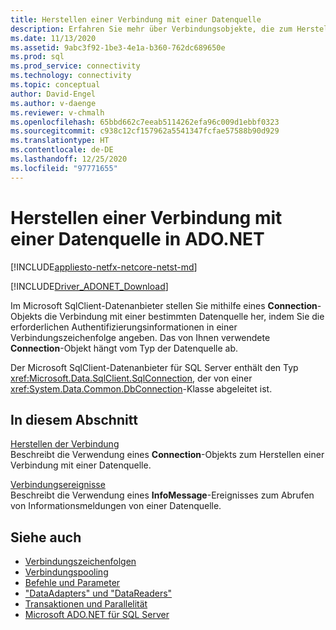 ```yaml
---
title: Herstellen einer Verbindung mit einer Datenquelle
description: Erfahren Sie mehr über Verbindungsobjekte, die zum Herstellen einer Verbindung mit Datenquellen in ADO.NET verwendet werden. Das von Ihnen gewählte „Connection“-Objekt hängt vom Typ der Datenquelle ab.
ms.date: 11/13/2020
ms.assetid: 9abc3f92-1be3-4e1a-b360-762dc689650e
ms.prod: sql
ms.prod_service: connectivity
ms.technology: connectivity
ms.topic: conceptual
author: David-Engel
ms.author: v-daenge
ms.reviewer: v-chmalh
ms.openlocfilehash: 65bbd662c7eeab5114262efa96c009d1ebbf0323
ms.sourcegitcommit: c938c12cf157962a5541347fcfae57588b90d929
ms.translationtype: HT
ms.contentlocale: de-DE
ms.lasthandoff: 12/25/2020
ms.locfileid: "97771655"
---
```

# <a name="connecting-to-a-data-source-in-adonet"></a>Herstellen einer Verbindung mit einer Datenquelle in ADO.NET

[!INCLUDE[appliesto-netfx-netcore-netst-md](../../includes/appliesto-netfx-netcore-netst-md.md)]

[!INCLUDE[Driver_ADONET_Download](../../includes/driver_adonet_download.md)]

Im Microsoft SqlClient-Datenanbieter stellen Sie mithilfe eines **Connection**-Objekts die Verbindung mit einer bestimmten Datenquelle her, indem Sie die erforderlichen Authentifizierungsinformationen in einer Verbindungszeichenfolge angeben. Das von Ihnen verwendete **Connection**-Objekt hängt vom Typ der Datenquelle ab.

Der Microsoft SqlClient-Datenanbieter für SQL Server enthält den Typ <xref:Microsoft.Data.SqlClient.SqlConnection>, der von einer <xref:System.Data.Common.DbConnection>-Klasse abgeleitet ist.

## <a name="in-this-section"></a>In diesem Abschnitt  

[Herstellen der Verbindung](establishing-connection.md)\
Beschreibt die Verwendung eines **Connection**-Objekts zum Herstellen einer Verbindung mit einer Datenquelle.

[Verbindungsereignisse](connection-events.md)\
Beschreibt die Verwendung eines **InfoMessage**-Ereignisses zum Abrufen von Informationsmeldungen von einer Datenquelle.

## <a name="see-also"></a>Siehe auch

- [Verbindungszeichenfolgen](connection-strings.md)
- [Verbindungspooling](connection-pooling.md)
- [Befehle und Parameter](commands-parameters.md)
- ["DataAdapters" und "DataReaders"](dataadapters-datareaders.md)
- [Transaktionen und Parallelität](transactions-and-concurrency.md)
- [Microsoft ADO.NET für SQL Server](microsoft-ado-net-sql-server.md)

